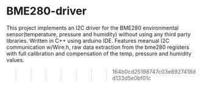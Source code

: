 # BME280-driver
This project implements an I2C driver for the BME280 environmental sensor(temperature, pressure and humidity) without using any third party libraries. Written in C++ using arduino IDE. Features meanual I2C communication w/Wire.h, raw data extraction from the bme280 registers with full calibration and compensation of the temp, pressure and humidity values. 
>>>>>>> 164b0cd25198747c03e8927418dd133d5e0bf01c
